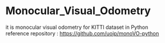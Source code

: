 # Monocular_Visual_Odometry
it is monocular visual odometry for KITTI dataset in Python    
reference repository : <https://github.com/uoip/monoVO-python>
